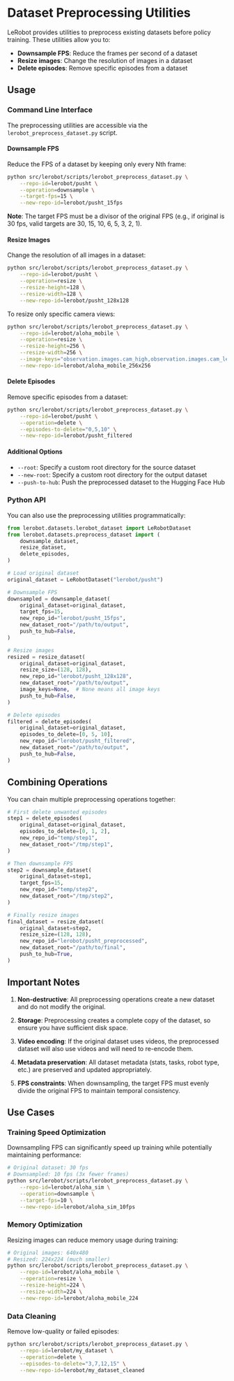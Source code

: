 # Dataset Preprocessing Utilities

LeRobot provides utilities to preprocess existing datasets before policy training. These utilities allow you to:

- **Downsample FPS**: Reduce the frames per second of a dataset
- **Resize images**: Change the resolution of images in a dataset
- **Delete episodes**: Remove specific episodes from a dataset

## Usage

### Command Line Interface

The preprocessing utilities are accessible via the `lerobot_preprocess_dataset.py` script.

#### Downsample FPS

Reduce the FPS of a dataset by keeping only every Nth frame:

```bash
python src/lerobot/scripts/lerobot_preprocess_dataset.py \
    --repo-id=lerobot/pusht \
    --operation=downsample \
    --target-fps=15 \
    --new-repo-id=lerobot/pusht_15fps
```

**Note**: The target FPS must be a divisor of the original FPS (e.g., if original is 30 fps, valid targets are 30, 15, 10, 6, 5, 3, 2, 1).

#### Resize Images

Change the resolution of all images in a dataset:

```bash
python src/lerobot/scripts/lerobot_preprocess_dataset.py \
    --repo-id=lerobot/pusht \
    --operation=resize \
    --resize-height=128 \
    --resize-width=128 \
    --new-repo-id=lerobot/pusht_128x128
```

To resize only specific camera views:

```bash
python src/lerobot/scripts/lerobot_preprocess_dataset.py \
    --repo-id=lerobot/aloha_mobile \
    --operation=resize \
    --resize-height=256 \
    --resize-width=256 \
    --image-keys="observation.images.cam_high,observation.images.cam_left_wrist" \
    --new-repo-id=lerobot/aloha_mobile_256x256
```

#### Delete Episodes

Remove specific episodes from a dataset:

```bash
python src/lerobot/scripts/lerobot_preprocess_dataset.py \
    --repo-id=lerobot/pusht \
    --operation=delete \
    --episodes-to-delete="0,5,10" \
    --new-repo-id=lerobot/pusht_filtered
```

#### Additional Options

- `--root`: Specify a custom root directory for the source dataset
- `--new-root`: Specify a custom root directory for the output dataset
- `--push-to-hub`: Push the preprocessed dataset to the Hugging Face Hub

### Python API

You can also use the preprocessing utilities programmatically:

```python
from lerobot.datasets.lerobot_dataset import LeRobotDataset
from lerobot.datasets.preprocess_dataset import (
    downsample_dataset,
    resize_dataset,
    delete_episodes,
)

# Load original dataset
original_dataset = LeRobotDataset("lerobot/pusht")

# Downsample FPS
downsampled = downsample_dataset(
    original_dataset=original_dataset,
    target_fps=15,
    new_repo_id="lerobot/pusht_15fps",
    new_dataset_root="/path/to/output",
    push_to_hub=False,
)

# Resize images
resized = resize_dataset(
    original_dataset=original_dataset,
    resize_size=(128, 128),
    new_repo_id="lerobot/pusht_128x128",
    new_dataset_root="/path/to/output",
    image_keys=None,  # None means all image keys
    push_to_hub=False,
)

# Delete episodes
filtered = delete_episodes(
    original_dataset=original_dataset,
    episodes_to_delete=[0, 5, 10],
    new_repo_id="lerobot/pusht_filtered",
    new_dataset_root="/path/to/output",
    push_to_hub=False,
)
```

## Combining Operations

You can chain multiple preprocessing operations together:

```python
# First delete unwanted episodes
step1 = delete_episodes(
    original_dataset=original_dataset,
    episodes_to_delete=[0, 1, 2],
    new_repo_id="temp/step1",
    new_dataset_root="/tmp/step1",
)

# Then downsample FPS
step2 = downsample_dataset(
    original_dataset=step1,
    target_fps=15,
    new_repo_id="temp/step2",
    new_dataset_root="/tmp/step2",
)

# Finally resize images
final_dataset = resize_dataset(
    original_dataset=step2,
    resize_size=(128, 128),
    new_repo_id="lerobot/pusht_preprocessed",
    new_dataset_root="/path/to/final",
    push_to_hub=True,
)
```

## Important Notes

1. **Non-destructive**: All preprocessing operations create a new dataset and do not modify the original.

2. **Storage**: Preprocessing creates a complete copy of the dataset, so ensure you have sufficient disk space.

3. **Video encoding**: If the original dataset uses videos, the preprocessed dataset will also use videos and will need to re-encode them.

4. **Metadata preservation**: All dataset metadata (stats, tasks, robot type, etc.) are preserved and updated appropriately.

5. **FPS constraints**: When downsampling, the target FPS must evenly divide the original FPS to maintain temporal consistency.

## Use Cases

### Training Speed Optimization

Downsampling FPS can significantly speed up training while potentially maintaining performance:

```bash
# Original dataset: 30 fps
# Downsampled: 10 fps (3x fewer frames)
python src/lerobot/scripts/lerobot_preprocess_dataset.py \
    --repo-id=lerobot/aloha_sim \
    --operation=downsample \
    --target-fps=10 \
    --new-repo-id=lerobot/aloha_sim_10fps
```

### Memory Optimization

Resizing images can reduce memory usage during training:

```bash
# Original images: 640x480
# Resized: 224x224 (much smaller)
python src/lerobot/scripts/lerobot_preprocess_dataset.py \
    --repo-id=lerobot/aloha_mobile \
    --operation=resize \
    --resize-height=224 \
    --resize-width=224 \
    --new-repo-id=lerobot/aloha_mobile_224
```

### Data Cleaning

Remove low-quality or failed episodes:

```bash
python src/lerobot/scripts/lerobot_preprocess_dataset.py \
    --repo-id=lerobot/my_dataset \
    --operation=delete \
    --episodes-to-delete="3,7,12,15" \
    --new-repo-id=lerobot/my_dataset_cleaned
```
